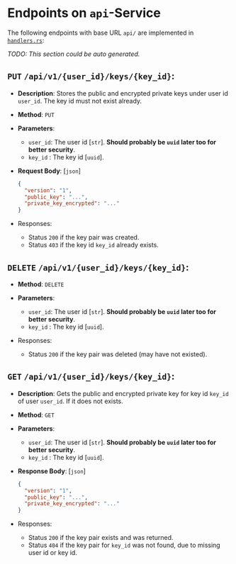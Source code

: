 # Endpoints on `api`-Service

The following endpoints with base URL `api/` are implemented in
[`handlers.rs`](../components/api/handlers.rs):

_TODO: This section could be auto generated._

## `PUT` **`/api/v1/{user_id}/keys/{key_id}`**:

- **Description**: Stores the public and encrypted private keys under user id
  `user_id`. The key id must not exist already.

- **Method**: `PUT`
- **Parameters**:

  - `user_id`: The user id [`str`]. **Should probably be `uuid` later too for
    better security**.
  - `key_id` : The key id [`uuid`].

- **Request Body**: [`json`]

  ```json
  {
    "version": "1",
    "public_key": "...",
    "private_key_encrypted": "..."
  }
  ```

- Responses:

  - Status `200` if the key pair was created.
  - Status `403` if the key id `key_id` already exists.

## `DELETE` **`/api/v1/{user_id}/keys/{key_id}`**:

- **Method**: `DELETE`
- **Parameters**:

  - `user_id`: The user id [`str`]. **Should probably be `uuid` later too for
    better security**.
  - `key_id` : The key id [`uuid`].

- Responses:

  - Status `200` if the key pair was deleted (may have not existed).

## `GET` **`/api/v1/{user_id}/keys/{key_id}`**:

- **Description**: Gets the public and encrypted private key for key id `key_id`
  of user `user_id`. If it does not exists.

- **Method**: `GET`
- **Parameters**:

  - `user_id`: The user id [`str`]. **Should probably be `uuid` later too for
    better security**.
  - `key_id` : The key id [`uuid`].

- **Response Body**: [`json`]

  ```json
  {
    "version": "1",
    "public_key": "...",
    "private_key_encrypted": "..."
  }
  ```

- Responses:
  - Status `200` if the key pair exists and was returned.
  - Status `404` if the key pair for `key_id` was not found, due to missing user
    id or key id.
